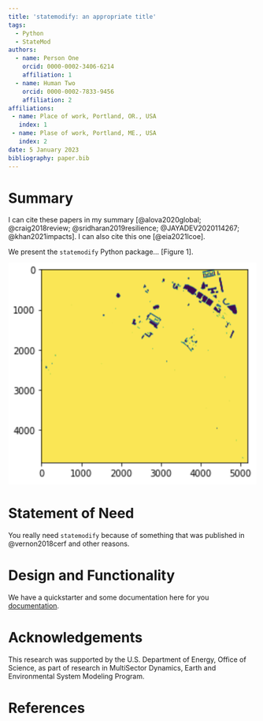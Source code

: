 ```yaml
---
title: 'statemodify: an appropriate title'
tags:
  - Python
  - StateMod
authors:
  - name: Person One
    orcid: 0000-0002-3406-6214
    affiliation: 1
  - name: Human Two
    orcid: 0000-0002-7833-9456
    affiliation: 2
affiliations:
 - name: Place of work, Portland, OR., USA
   index: 1
 - name: Plase of work, Portland, ME., USA
   index: 2
date: 5 January 2023
bibliography: paper.bib
---
```


# Summary
I can cite these papers in my summary [@alova2020global; @craig2018review; @sridharan2019resilience; @JAYADEV2020114267; @khan2021impacts].  I can also cite this one [@eia2021lcoe].

We present the `statemodify` Python package... [Figure 1].

![This is a figure.](figure_1.png)

# Statement of Need
You really need `statemodify` because of something that was published in @vernon2018cerf and other reasons.  

# Design and Functionality
We have a quickstarter and some documentation here for you [documentation](https://immm-sfa.github.io/statemodify/).

# Acknowledgements
This research was supported by the U.S. Department of Energy, Office of Science, as part of research in MultiSector Dynamics, Earth and Environmental System Modeling Program.

# References
